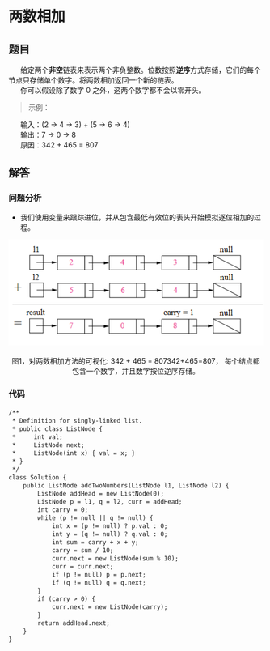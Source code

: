 # 两数相加

## 题目

&nbsp;&nbsp;&nbsp;&nbsp;&nbsp;&nbsp;给定两个**非空**链表来表示两个非负整数。位数按照**逆序**方式存储，它们的每个节点只存储单个数字。将两数相加返回一个新的链表。<br/>
&nbsp;&nbsp;&nbsp;&nbsp;&nbsp;&nbsp;你可以假设除了数字 0 之外，这两个数字都不会以零开头。

  >示例：

&nbsp;&nbsp;&nbsp;&nbsp;&nbsp;&nbsp;输入：(2 -> 4 -> 3) + (5 -> 6 -> 4)<br/>
&nbsp;&nbsp;&nbsp;&nbsp;&nbsp;&nbsp;输出：7 -> 0 -> 8<br/>
&nbsp;&nbsp;&nbsp;&nbsp;&nbsp;&nbsp;原因：342 + 465 = 807<br/>

## 解答

### 问题分析

* 我们使用变量来跟踪进位，并从包含最低有效位的表头开始模拟逐位相加的过程。

<div align="center"><img src="./img/两数相加.png"/></div></br>
<div align="center">图1，对两数相加方法的可视化: 342 + 465 = 807342+465=807， 每个结点都包含一个数字，并且数字按位逆序存储。</div>


### 代码

    /**
     * Definition for singly-linked list.
     * public class ListNode {
     *     int val;
     *     ListNode next;
     *     ListNode(int x) { val = x; }
     * }
     */
    class Solution {
        public ListNode addTwoNumbers(ListNode l1, ListNode l2) {
            ListNode addHead = new ListNode(0);
            ListNode p = l1, q = l2, curr = addHead;
            int carry = 0;
            while (p != null || q != null) {
                int x = (p != null) ? p.val : 0;
                int y = (q != null) ? q.val : 0;
                int sum = carry + x + y;
                carry = sum / 10;
                curr.next = new ListNode(sum % 10);
                curr = curr.next;
                if (p != null) p = p.next;
                if (q != null) q = q.next;
            }
            if (carry > 0) {
                curr.next = new ListNode(carry);
            }
            return addHead.next;
        }
    }














































